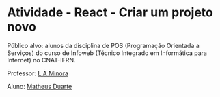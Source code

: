 # Atividade - React - Criar um projeto novo

Público alvo: alunos da disciplina de POS (Programação Orientada a Serviços) do curso de Infoweb (Técnico Integrado em Informática para Internet) no CNAT-IFRN.

Professor: [L A Minora](https://github.com/leonardo-minora)

Aluno: [Matheus Duarte](https://github.com/Matheusdsc2006)

